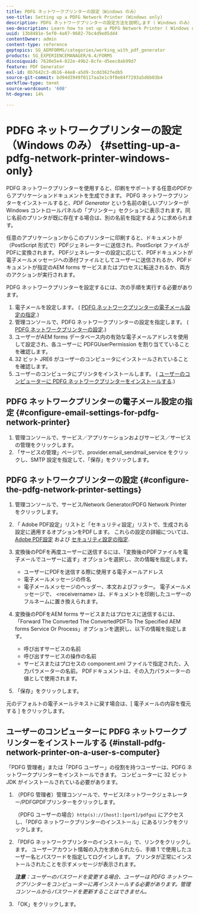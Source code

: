```yaml
---
title: PDFG ネットワークプリンターの設定（Windows のみ）
seo-title: Setting up a PDFG Network Printer (Windows only)
description: PDFG ネットワークプリンターの設定方法を説明します（ Windows のみ）
seo-description: Learn how to set up a PDFG Network Printer ( Windows only )
uuid: 13b8481e-5ef0-4a07-9602-7bc4d9e05dd4
contentOwner: admin
content-type: reference
geptopics: SG_AEMFORMS/categories/working_with_pdf_generator
products: SG_EXPERIENCEMANAGER/6.4/FORMS
discoiquuid: 7620e5e4-022e-49b2-8cfe-d5eec8ab99d7
feature: PDF Generator
exl-id: 0b7642c3-d616-44e8-a5d9-3cdd362fedb5
source-git-commit: bd94d3949f0117aa3e1c9f0e84f7293a5d6b03b4
workflow-type: tm+mt
source-wordcount: '608'
ht-degree: 14%

---
```


# PDFG ネットワークプリンターの設定（Windows のみ） {#setting-up-a-pdfg-network-printer-windows-only}

PDFG ネットワークプリンターを使用すると、印刷をサポートする任意のPDFからアプリケーションドキュメントを生成できます。 PDFG ネットワークプリンターをインストールすると、*PDF Generator* という名前の新しいプリンターが Windows コントロールパネルの「プリンター」セクションに表示されます。同じ名前のプリンタが既に存在する場合は、別の名前を指定するように求められます。

任意のアプリケーションからこのプリンターに印刷すると、ドキュメントが（PostScript 形式で）PDFジェネレーターに送信され、PostScript ファイルがPDFに変換されます。 PDFジェネレーターの設定に応じて、PDFドキュメントが電子メールメッセージへの添付ファイルとしてユーザーに送信されるか、PDFドキュメントが指定のAEM forms サービスまたはプロセスに転送されるか、両方のアクションが実行されます。

PDFG ネットワークプリンターを設定するには、次の手順を実行する必要があります。

1. 電子メールを設定します。 ( [PDFG ネットワークプリンターの電子メール設定の指定](setting-pdfg-network-printer-windows.md#configure-email-settings-for-pdfg-network-printer).)
1. 管理コンソールで、PDFG ネットワークプリンターの設定を指定します。 ( [PDFG ネットワークプリンターの設定](setting-pdfg-network-printer-windows.md#configure-the-pdfg-network-printer-settings).)
1. ユーザーがAEM forms データベース内の有効な電子メールアドレスを使用して設定され、各ユーザーに PDFGUserPermission を割り当てていることを確認します。 <!-- Fix broken link See Setting up and organizing users -->
1. 32 ビット JRE6 がユーザーのコンピュータにインストールされていることを確認します。
1. ユーザーのコンピュータにプリンタをインストールします。 ( [ユーザーのコンピューターに PDFG ネットワークプリンターをインストールする](setting-pdfg-network-printer-windows.md#install-pdfg-network-printer-on-a-user-s-computer).)

## PDFG ネットワークプリンターの電子メール設定の指定 {#configure-email-settings-for-pdfg-network-printer}

1. 管理コンソールで、サービス／アプリケーションおよびサービス／サービスの管理をクリックします。
1. 「サービスの管理」ページで、provider.email_sendmail_service をクリックし、SMTP 設定を指定して、「保存」をクリックします。

## PDFG ネットワークプリンターの設定 {#configure-the-pdfg-network-printer-settings}

1. 管理コンソールで、サービス/Network Generator/PDFG Network Printer をクリックします。
1. 「 Adobe PDF設定」リストと「セキュリティ設定」リストで、生成される設定に適用するオプションをPDFします。 これらの設定の詳細については、 [Adobe PDF設定](/help/forms/using/admin-help/configuring-pdf-settings.md#configuring-adobe-pdf-settings) および [セキュリティ設定の指定](/help/forms/using/admin-help/configuring-security-settings.md#configuring-security-settings).
1. 変換後のPDFを再度ユーザーに送信するには、「変換後のPDFファイルを電子メールでユーザーに返す」オプションを選択し、次の情報を指定します。

   * ユーザーにPDFを送信する際に使用する電子メールアドレス
   * 電子メールメッセージの件名
   * 電子メールメッセージのヘッダー、本文およびフッター。 電子メールメッセージで、 &lt;receivername> は、ドキュメントを印刷したユーザーのフルネームに置き換えられます。

1. 変換後のPDFをAEM forms サービスまたはプロセスに送信するには、「Forward The Converted The ConvertedPDFTo The Specified AEM forms Service Or Process」オプションを選択し、以下の情報を指定します。

   * 呼び出すサービスの名前
   * 呼び出すサービスの操作の名前
   * サービスまたはプロセスの component.xml ファイルで指定された、入力パラメーターの名前。 PDFドキュメントは、その入力パラメーターの値として使用されます。

1. 「保存」をクリックします。

元のデフォルトの電子メールテキストに戻す場合は、[ 電子メールの内容を復元する ] をクリックします。

## ユーザーのコンピューターに PDFG ネットワークプリンターをインストールする {#install-pdfg-network-printer-on-a-user-s-computer}

「PDFG 管理者」または「PDFG ユーザー」の役割を持つユーザーは、PDFG ネットワークプリンターをインストールできます。 コンピューターに 32 ビット JDK がインストールされている必要があります。

1. （PDFG 管理者）管理コンソールで、サービス/ネットワークジェネレーター/PDFGPDFプリンターをクリックします。

   （PDFG ユーザーの場合）`http(s)://[host]:[port]/pdfgui` にアクセスし、「PDFG ネットワークプリンターのインストール」にあるリンクをクリックします。

1. 「PDFG ネットワークプリンターのインストール」で、リンクをクリックします。 ユーザーアカウント情報の入力を求められたら、手順 1 で使用したユーザー名とパスワードを指定してログインします。 プリンタが正常にインストールされたことを示すメッセージが表示されます。

   ***注意&#x200B;**：ユーザーのパスワードを変更する場合、ユーザーは PDFG ネットワークプリンターをコンピューターに再インストールする必要があります。管理コンソールからパスワードを更新することはできません。*

1. 「OK」をクリックします。
